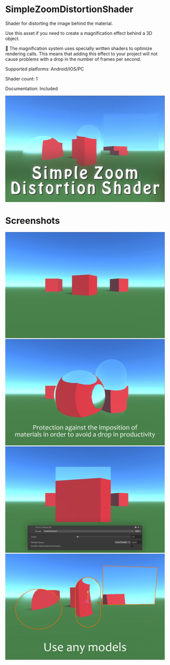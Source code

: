 # SimpleZoomDistortionShader
Shader for distorting the image behind the material.

Use this asset if you need to create a magnification effect behind a 3D object.

📌 The magnification system uses specially written shaders to optimize rendering calls. This means that adding this effect to your project will not cause problems with a drop in the number of frames per second.

Supported platforms: Android/IOS/PC

Shader count: 1

Documentation: Included

[![YouTube Video](cover-img.jpg)](https://youtu.be/06mhh3cUhn4)

# Screenshots
![Screenshot](screenshot-img-a.jpg)
![Screenshot](screenshot-img-b.jpg)
![Screenshot](screenshot-img-c.jpg)
![Screenshot](screenshot-img-d.jpg)
